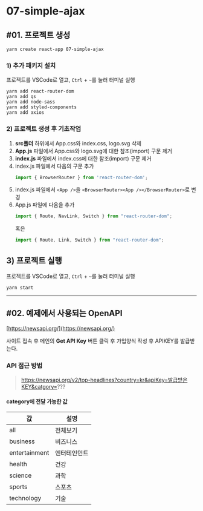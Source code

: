 # 07-simple-ajax

## #01. 프로젝트 생성

```shell
yarn create react-app 07-simple-ajax
```

### 1) 추가 패키지 설치

프로젝트를 VSCode로 열고, `Ctrl` + `~`를 눌러 터미널 실행

```shell
yarn add react-router-dom
yarn add qs
yarn add node-sass
yarn add styled-components
yarn add axios
```

### 2) 프로젝트 생성 후 기초작업

1. **src폴더** 하위에서 App.css와 index.css, logo.svg 삭제
1. **App.js** 파일에서 App.css와 logo.svg에 대한 참조(import) 구문 제거
1. **index.js** 파일에서 index.css에 대한 참조(import) 구문 제거
1. index.js 파일에서 다음의 구문 추가
    ```js
    import { BrowserRouter } from 'react-router-dom';
    ```
1. index.js 파일에서 `<App />`을 `<BrowserRouter><App /></BrowserRouter>`로 변경
1. App.js 파일에 다음을 추가
   ```js
   import { Route, NavLink, Switch } from "react-router-dom";
   ```
   혹은
   ```js
   import { Route, Link, Switch } from "react-router-dom";
   ```

## 3) 프로젝트 실행

프로젝트를 VSCode로 열고, `Ctrl` + `~`를 눌러 터미널 실행

```shell
yarn start
```

--------------------

## #02. 예제에서 사용되는 OpenAPI

[https://newsapi.org/](https://newsapi.org/)

사이트 접속 후 메인의 **Get API Key** 버튼 클릭 후 가입양식 작성 후 APIKEY를 발급받는다.

### API 접근 방법

> https://newsapi.org/v2/top-headlines?country=kr&apiKey=발급받은KEY&catgory=???

#### category에 전달 가능한 값

| 값 | 설명 |
|----|----|
| all | 전체보기 |
| business | 비즈니스 |
| entertainment | 엔터테인먼트 |
| health | 건강 |
| science | 과학 |
| sports | 스포츠 |
| technology | 기술 |

